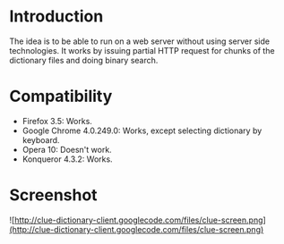 # Introduction #
The idea is to be able to run on a web server without using server side technologies. It works by issuing partial HTTP request for chunks of the dictionary files and doing binary search.

# Compatibility #

  * Firefox 3.5: Works.
  * Google Chrome 4.0.249.0: Works, except selecting dictionary by keyboard.
  * Opera 10: Doesn't work.
  * Konqueror 4.3.2: Works.

# Screenshot #

![http://clue-dictionary-client.googlecode.com/files/clue-screen.png](http://clue-dictionary-client.googlecode.com/files/clue-screen.png)